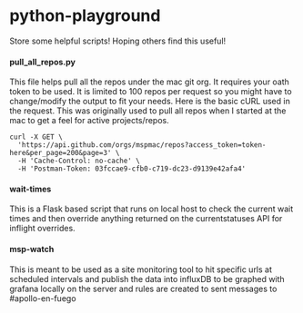 # python-playground
Store some helpful scripts! Hoping others find this useful!


#### pull_all_repos.py
This file helps pull all the repos under the mac git org. It requires your oath token to be used. It is limited to 100 repos per request so you might have to change/modify the output to fit your needs. Here is the basic cURL used in the request. This was originally used to pull all repos when I started at the mac to get a feel for active projects/repos.
```
curl -X GET \
  'https://api.github.com/orgs/mspmac/repos?access_token=token-here&per_page=200&page=3' \
  -H 'Cache-Control: no-cache' \
  -H 'Postman-Token: 03fccae9-cfb0-c719-dc23-d9139e42afa4'
```

#### wait-times 
This is a Flask based script that runs on local host to check the current wait times and then override anything returned on the currentstatuses API for inflight overrides.

#### msp-watch 
This is meant to be used as a site monitoring tool to hit specific urls at scheduled intervals and publish the data into influxDB to be graphed with grafana locally on the server and rules are created to sent messages to #apollo-en-fuego
